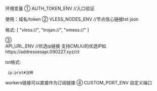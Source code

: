 环境变量
①
AUTH_TOKEN_ENV   //入口验证

  使用：域名/token
②
VLESS_NODES_ENV //节点信心链接txt json

   格式:
       [
        "vless://",
        "trojan://",
        "vmess://"
        ]
        
 ③       
API_URL_ENV //优选ip链接 支持CMLIU的优选IP如https://addressesapi.090227.xyz/ct

  txt格式:
  
     ip:prot#注释
workers链接可以直接作为订阅链接
④
CUSTOM_PORT_ENV
自定义端口

